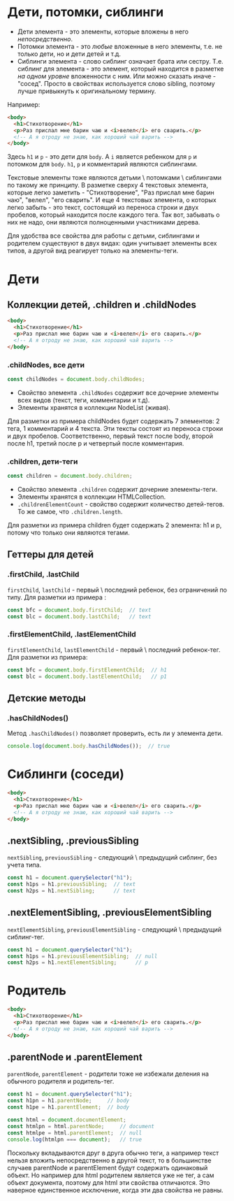 # Дети, потомки, сиблинги

* Дети элемента - это элементы, которые вложены в него *непосредственно*.
* Потомки элемента - это *любые* вложенные в него элементы, т.е. не только дети, но и дети детей и т.д.
* Сиблинги элемента - слово сиблинг означает брата или сестру. Т.е. сиблинг для элемента - это элемент, который находится в разметке *на одном уровне* вложенности с ним. Или можно сказать иначе - "сосед". Просто в свойствах используется слово sibling, поэтому лучше привыкнуть к оригинальному термину.

 Например:

```html
<body>
  <h1>Стихотворение</h1>
  <p>Раз прислал мне барин чаю и <i>велел</i> его сварить.</p>
  <!-- А я отроду не знаю, как хороший чай варить -->
</body>
```

Здесь `h1` и `p` - это дети для `body`. А `i` является ребенком для `p` и потомком для `body`.  `h1`, `p` и комментарий являются сиблингами.

Текстовые элементы тоже являются детьми \ потомками \ сиблингами по такому же принципу. В разметке сверху 4 текстовых элемента, которые легко заметить - "Стихотворение", "Раз прислал мне барин чаю", "велел", "его сварить". И еще 4 текстовых элемента, о которых легко забыть - это текст, состоящий из переноса строки и двух пробелов, который находится после каждого тега. Так вот, забывать о них не надо, они являются полноценными участниками дерева.

Для удобства все свойства для работы с детьми, сиблингами и родителем существуют в двух видах: один учитывает элементы всех типов, а другой вид реагирует только на элементы-теги.

# Дети

## Коллекции детей, .children и .childNodes

```html
<body>
  <h1>Стихотворение</h1>
  <p>Раз прислал мне барин чаю и <i>велел</i> его сварить.</p>
  <!-- А я отроду не знаю, как хороший чай варить -->
</body>
```

### .childNodes, все дети

```javascript
const childNodes = document.body.childNodes;
```

* Свойство элемента `.childNodes` содержит все дочерние элементы всех видов (текст, теги, комментарии и т.д).
* Элементы хранятся в коллекции NodeList (живая).

Для разметки из примера childNodes будет содержать 7 элементов: 2 тега, 1 комментарий и 4 текста. Эти тексты состоят из переноса строки и двух пробелов. Соответственно, первый текст после body, второй после h1, третий после p и четвертый после комментария.

### .children, дети-теги

```javascript
const children = document.body.children;
```

* Свойство элемента `.children` содержит дочерние элементы-теги.
* Элементы хранятся в коллекции HTMLCollection.
* `.childrenElementCount` - свойство содержит количество детей-тегов. То же самое, что `.children.length`.

Для разметки из примера children будет содержать 2 элемента: h1 и p, потому что только они являются тегами.

## Геттеры для детей

### .firstChild, .lastChild

`firstChild`, `lastChild` - первый \ последний ребенок, без ограничений по типу. Для разметки из примера :

```javascript
const bfc = document.body.firstChild;  // text
const blc = document.body.lastChild;   // text
```

### .firstElementChild, .lastElementChild

`firstElementChild`, `lastElementChild` - первый \ последний ребенок-тег. Для разметки из примера:

```javascript
const bfc = document.body.firstElementChild;  // h1
const blc = document.body.lastElementChild;   // p1
```

## Детские методы

### .hasChildNodes()

Метод `.hasChildNodes()` позволяет проверить, есть ли у элемента дети.

```javascript
console.log(document.body.hasChildNodes());  // true
```

# Сиблинги (соседи)

```html
<body>
  <h1>Стихотворение</h1>
  <p>Раз прислал мне барин чаю и <i>велел</i> его сварить.</p>
  <!-- А я отроду не знаю, как хороший чай варить -->
</body>
```

## .nextSibling, .previousSibling

`nextSibling`, `previousSibling` - следующий \ предыдущий сиблинг, без учета типа.

```javascript
const h1 = document.querySelector("h1");
const h1ps = h1.previousSibling;  // text
const h2ps = h1.nextSibling;      // text
```

## .nextElementSibling, .previousElementSibling

`nextElementSibling`, `previousElementSibling` - следующий \ предыдущий сиблинг-тег.

```javascript
const h1 = document.querySelector("h1");
const h1ps = h1.previousElementSibling;  // null
const h2ps = h1.nextElementSibling;      // p
```

# Родитель

```html
<body>
  <h1>Стихотворение</h1>
  <p>Раз прислал мне барин чаю и <i>велел</i> его сварить.</p>
  <!-- А я отроду не знаю, как хороший чай варить -->
</body>
```

## .parentNode и .parentElement

`parentNode`, `parentElement` - родители тоже не избежали деления на обычного родителя и родитель-тег.

```javascript
const h1 = document.querySelector("h1");
const h1pn = h1.parentNode;     // body
const h1pe = h1.parentElement;  // body
```

```javascript
const html = document.documentElement;
const htmlpn = html.parentNode;     // document
const htmlpe = html.parentElement;  // null
console.log(htmlpn === document);   // true
```

Поскольку вкладываются друг в друга обычно теги, а например текст нельзя вложить непосредственно в другой текст, то в большинстве случаев parentNode и parentElement будут содержать одинаковый объект. Но например для html родителем является уже не тег, а сам объект документа, поэтому для html эти свойства отличаются. Это наверное единственное исключение, когда эти два свойства не равны.